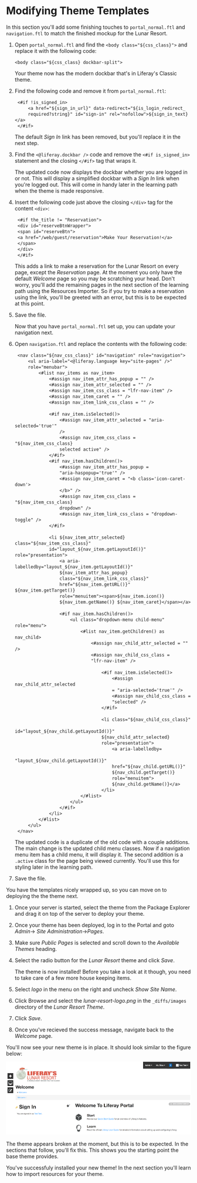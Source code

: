 # Modifying Theme Templates

In this section you'll add some finishing touches to `portal_normal.ftl` and
`navigation.ftl` to match the finished mockup for the Lunar Resort.

1. Open `portal_normal.ftl` and find the `<body class="${css_class}">` and 
   replace it with the following code:
   
       <body class="${css_class} dockbar-split">
       
    Your theme now has the modern dockbar that's in Liferay's Classic theme.

2. Find the following code and remove it from `portal_normal.ftl`:

        <#if !is_signed_in>
            <a href="${sign_in_url}" data-redirect="${is_login_redirect_
            required?string}" id="sign-in" rel="nofollow">${sign_in_text}</a>
        </#if>
	
    The default *Sign In* link has been removed, but you'll replace it in the 
    next step.
    
3. Find the `<@liferay.dockbar />` code and remove the `<#if is_signed_in>` 
   statement and the closing `</#if>` tag that wraps it.

    The updated code now displays the dockbar whether you are logged in or not.
    This will display a simplified dockbar with a *Sign In* link when you're
    logged out. This will come in handy later in the learning path when the
    theme is made responsive.
    
4. Insert the following code just above the closing `</div>` tag for the content
   `<div>`:
   
        <#if the_title != "Reservation">
        <div id="reserveBtnWrapper">
        <span id="reserveBtn">
        <a href="/web/guest/reservation">Make Your Reservation!</a>
        </span>
        </div>
        </#if>
        
    This adds a link to make a reservation for the Lunar Resort on every page, 
    except the *Reservation* page. At the moment you only have the default 
    *Welcome* page so you may be scratching your head. Don't worry, you'll add 
    the remaining pages in the next section of the learning path using the 
    Resources Importer. So if you try to make a reservation using the link,
    you'll be greeted with an error, but this is to be expected at this point. 

5. Save the file.

    Now that you have `portal_normal.ftl` set up, you can update your navigation
    next.
    
6. Open `navigation.ftl` and replace the contents with the following code:

        <nav class="${nav_css_class}" id="navigation" role="navigation">
            <ul aria-label="<@liferay.language key="site-pages" />" 
            role="menubar">
                <#list nav_items as nav_item>
                    <#assign nav_item_attr_has_popup = "" />
                    <#assign nav_item_attr_selected = "" />
                    <#assign nav_item_css_class = "lfr-nav-item" />
                    <#assign nav_item_caret = "" />
                    <#assign nav_item_link_css_class = "" />

                    <#if nav_item.isSelected()>
                        <#assign nav_item_attr_selected = "aria-selected='true'" 
                        />
                        <#assign nav_item_css_class = "${nav_item_css_class} 
                        selected active" />
                    </#if>
                    <#if nav_item.hasChildren()>
                        <#assign nav_item_attr_has_popup = 
                        "aria-haspopup='true'" />
                        <#assign nav_item_caret = "<b class='icon-caret-down'>
                        </b>" />
                        <#assign nav_item_css_class = "${nav_item_css_class} 
                        dropdown" />
                        <#assign nav_item_link_css_class = "dropdown-toggle" />
                    </#if>

                    <li ${nav_item_attr_selected} class="${nav_item_css_class}" 
                    id="layout_${nav_item.getLayoutId()}" role="presentation">
                        <a aria-labelledby="layout_${nav_item.getLayoutId()}" 
                        ${nav_item_attr_has_popup} 
                        class="${nav_item_link_css_class}" 
                        href="${nav_item.getURL()}" ${nav_item.getTarget()} 
                        role="menuitem"><span>${nav_item.icon()} 
                        ${nav_item.getName()} ${nav_item_caret}</span></a>

                        <#if nav_item.hasChildren()>
                            <ul class="dropdown-menu child-menu" role="menu">
                                <#list nav_item.getChildren() as nav_child>
                                    <#assign nav_child_attr_selected = "" />
                                    <#assign nav_child_css_class = 
                                    "lfr-nav-item" />

                                        <#if nav_item.isSelected()>
                                            <#assign nav_child_attr_selected 
                                            = "aria-selected='true'" />
                                            <#assign nav_child_css_class = 
                                            "selected" />
                                        </#if>

                                        <li class="${nav_child_css_class}" 
                                        id="layout_${nav_child.getLayoutId()}" 
                                        ${nav_child_attr_selected} 
                                        role="presentation">
                                            <a aria-labelledby=
                                            "layout_${nav_child.getLayoutId()}" 
                                            href="${nav_child.getURL()}" 
                                            ${nav_child.getTarget()} 
                                            role="menuitem">
                                            ${nav_child.getName()}</a>
                                        </li>
                                </#list>
                            </ul>
                        </#if>
                    </li>
                </#list>
            </ul>
        </nav>
   
    The updated code is a duplicate of the old code with a couple additions. The
    main change is the updated child menu classes. Now if a navigation menu item
    has a child menu, it will display it. The second addition is a `.active` 
    class for the page being viewed currently. You'll use this for styling later
    in the learning path.

7. Save the file.

You have the templates nicely wrapped up, so you can move on to deploying the
the theme next.

1. Once your server is started, select the theme from the Package Explorer and 
   drag it on top of the server to deploy your theme.

2. Once your theme has been deployed, log in to the Portal and goto *Admin*&rarr;
   *Site Administration*&rarr;*Pages*.

3. Make sure *Public Pages* is selected and scroll down to the *Available
   Themes* heading.

4. Select the radio button for the *Lunar Resort* theme and click *Save*.

    The theme is now installed! Before you take a look at it though, you need to 
    take care of a few more house keeping items.
    
5. Select *logo* in the menu on the right and uncheck *Show Site Name*.

6. Click Browse and select the *lunar-resort-logo.png* in the `_diffs/images`
   directory of the *Lunar Resort Theme*.
   
7. Click *Save*.

8. Once you've recieved the success message, navigate back to the *Welcome* 
   page.

You'll now see your new theme is in place. It should look similar to the figure 
below:

![Figure 1: Liferay's *_styled* base theme is a good starting point.](../../images/theme-creation-02.png)

The theme appears broken at the moment, but this is to be expected. In the 
sections that follow, you'll fix this. This shows you the starting point the 
base theme provides. 

You've successfuly installed your new theme! In the next section you'll learn
how to import resources for your theme.